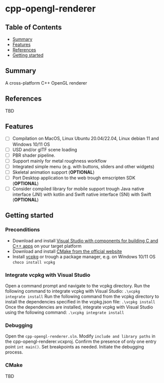 # cpp-opengl-renderer

## Table of Contents

+ [Summary](#summary)
+ [Features](#features)
+ [References](#references)
+ [Getting started](#getting-started)

## Summary

A cross-platform C++ OpenGL renderer

## References

TBD

## Features

- [ ] Compilation on MacOS, Linux Ubuntu 20.04/22.04, Linux debian 11 and Windows 10/11 OS
- [ ] USD and/or glTF scene loading 
- [ ] PBR shader pipeline. 
- [ ] Support mainly for metal roughness workflow
- [ ] Integrated simple menu (e.g. with buttons, sliders and other widgets)
- [ ] Skeletal animation support (**OPTIONAL**)
- [ ] Port Desktop application to the web trough emscripten SDK (**OPTIONAL**)
- [ ] Consider compiled library for mobile support trough Java native interface (JNI) with kotlin and Swift native interface (SNI) with Swift (**OPTIONAL**)

## Getting started

### Preconditions

- Download and install [Visual Studio with components for building C and C++ apps](https://visualstudio.microsoft.com/vs/features/cplusplus/) on your target platform 
- Download and install [CMake from the official website](https://cmake.org/download/) 
- Install [vcpkg](https://vcpkg.io/en/getting-started.html) or trough a package manager, e.g. on Windows 10/11 OS `choco install vcpkg`

### Integrate vcpkg with Visual Studio

Open a command prompt and navigate to the vcpkg directory. Run the following command to integrate vcpkg with Visual Studio: `.\vcpkg integrate install`
Run the following command from the vcpkg directory to install the dependencies specified in the vcpkg.json file: `.\vcpkg install`
Once the dependencies are installed, integrate vcpkg with Visual Studio using the following command: `.\vcpkg integrate install`

### Debugging

Open the `cpp-opengl-renderer.sln`. Modify `include and library paths` in the cpp-opengl-renderer.vcxproj. Confirm the presence of only one entry point `int main()`. Set breakpoints as needed. Initiate the debugging process.

### CMake

TBD
